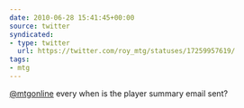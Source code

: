 ```yaml
---
date: 2010-06-28 15:41:45+00:00
source: twitter
syndicated:
- type: twitter
  url: https://twitter.com/roy_mtg/statuses/17259957619/
tags:
- mtg
---
```


[@mtgonline](https://twitter.com/mtgonline/) every when is the player summary email sent?